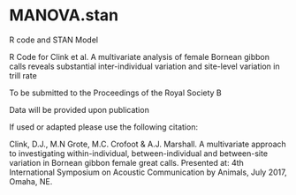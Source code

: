 # MANOVA.stan
R code and STAN Model 

R Code for Clink et al. A multivariate analysis of female Bornean gibbon calls reveals substantial inter-individual variation and site-level variation in trill rate 

To be submitted to the Proceedings of the Royal Society B

Data will be provided upon publication

If used or adapted please use the following citation:

Clink, D.J., M.N Grote, M.C. Crofoot & A.J. Marshall. A multivariate approach to investigating within-individual, between-individual and between-site variation in Bornean gibbon female great calls. Presented at: 4th International Symposium on Acoustic Communication by Animals, July 2017, Omaha, NE.

